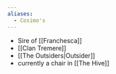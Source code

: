 ```yaml
---
aliases:
  - Cosimo's
---
```

- Sire of [[Franchesca]]
- [[Clan Tremere]]
- [[The Outsiders|Outsider]]
- currently a chair in [[The Hive]]